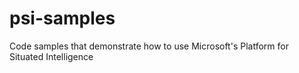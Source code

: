 # psi-samples
Code samples that demonstrate how to use Microsoft's Platform for Situated Intelligence
